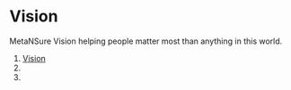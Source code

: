# Vision
MetaNSure Vision helping people matter most than anything in this world.


1. [Vision](https://www.youtube.com/watch?v=P8ufQ97v0HE)
2.
3. 
